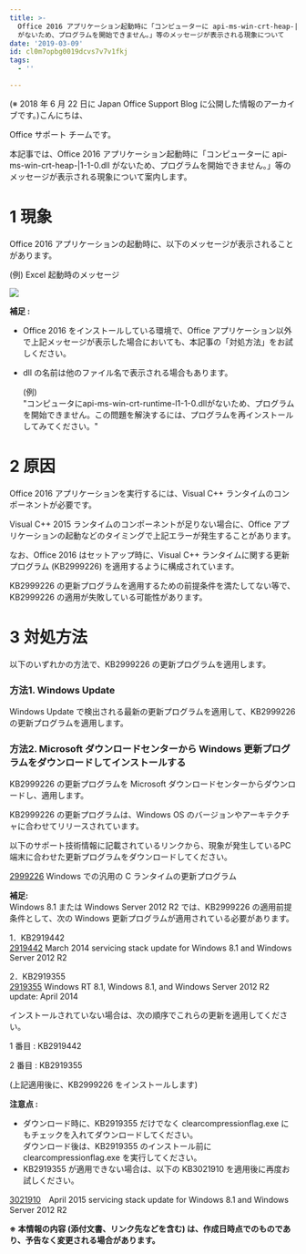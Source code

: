 ```yaml
---
title: >-
  Office 2016 アプリケーション起動時に「コンピューターに api-ms-win-crt-heap-|1-1-0.dll
  がないため、プログラムを開始できません。」等のメッセージが表示される現象について
date: '2019-03-09'
id: cl0m7opbg0019dcvs7v7v1fkj
tags:
  - ''

---
```


(※ 2018 年 6 月 22 日に Japan Office Support Blog に公開した情報のアーカイブです。)こんにちは、

Office サポート チームです。

  

本記事では、Office 2016 アプリケーション起動時に「コンピューターに api-ms-win-crt-heap-|1-1-0.dll がないため、プログラムを開始できません。」等のメッセージが表示される現象について案内します。

**1 現象**
========

  

Office 2016 アプリケーションの起動時に、以下のメッセージが表示されることがあります。

(例) Excel 起動時のメッセージ

![](image1.png)  

**補足 :**

*   Office 2016 をインストールしている環境で、Office アプリケーション以外で上記メッセージが表示した場合においても、本記事の「対処方法」をお試しください。
*   dll の名前は他のファイル名で表示される場合もあります。  
      
    (例)  
    "コンピュータにapi-ms-win-crt-runtime-l1-1-0.dllがないため、プログラムを開始できません。この問題を解決するには、プログラムを再インストールしてみてください。"  
    

**2 原因**
========

Office 2016 アプリケーションを実行するには、Visual C++ ランタイムのコンポーネントが必要です。

Visual C++ 2015 ランタイムのコンポーネントが足りない場合に、Office アプリケーションの起動などのタイミングで上記エラーが発生することがあります。

  

なお、Office 2016 はセットアップ時に、Visual C++ ランタイムに関する更新プログラム (KB2999226) を適用するように構成されています。  

KB2999226 の更新プログラムを適用するための前提条件を満たしてない等で、KB2999226 の適用が失敗している可能性があります。

  

**3 対処方法**
=============

以下のいずれかの方法で、KB2999226 の更新プログラムを適用します。  

  

### **方法1. Windows Update**

Windows Update で検出される最新の更新プログラムを適用して、KB2999226 の更新プログラムを適用します。  

  

### **方法2. Microsoft ダウンロードセンターから Windows 更新プログラムをダウンロードしてインストールする**

KB2999226 の更新プログラムを Microsoft ダウンロードセンターからダウンロードし、適用します。  

  

KB2999226 の更新プログラムは、Windows OS のバージョンやアーキテクチャに合わせてリリースされています。

以下のサポート技術情報に記載されているリンクから、現象が発生しているPC 端末に合わせた更新プログラムをダウンロードしてください。

[2999226](https://support.microsoft.com/ja-jp/kb/2999226) Windows での汎用の C ランタイムの更新プログラム  

  

**補足:**  
Windows 8.1 または Windows Server 2012 R2 では、KB2999226 の適用前提条件として、次の Windows 更新プログラムが適用されている必要があります。

  

1．KB2919442  
[2919442](https://support.microsoft.com/ja-jp/help/2919442) March 2014 servicing stack update for Windows 8.1 and Windows Server 2012 R2  
  

2．KB2919355  
[2919355](https://support.microsoft.com/ja-jp/help/2919355) Windows RT 8.1, Windows 8.1, and Windows Server 2012 R2 update: April 2014  
  

  

インストールされていない場合は、次の順序でこれらの更新を適用してください。  

1 番目 : KB2919442

2 番目 : KB2919355

(上記適用後に、KB2999226 をインストールします)  

  

**注意点 :**

*   ダウンロード時に、KB2919355 だけでなく clearcompressionflag.exe にもチェックを入れてダウンロードしてください。  
    ダウンロード後は、KB2919355 のインストール前に clearcompressionflag.exe を実行してください。
*    KB2919355 が適用できない場合は、以下の KB3021910 を適用後に再度お試しください。  
    

[3021910](https://support.microsoft.com/ja-jp/help/3021910)　April 2015 servicing stack update for Windows 8.1 and Windows Server 2012 R2  
  

  

**※ 本情報の内容 (添付文書、リンク先などを含む) は、作成日時点でのものであり、予告なく変更される場合があります。**